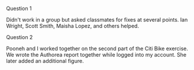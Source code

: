 Question 1

Didn't work in a group but asked classmates for fixes at several points. Ian Wright, Scott Smith, Maisha Lopez, and others helped.


Question 2

Pooneh and I worked together on the second part of the Citi Bike exercise. We wrote the Authorea report together while logged into my account. She later added an additional figure.
